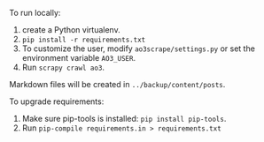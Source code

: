 To run locally:

1. create a Python virtualenv.
2. `pip install -r requirements.txt`
3. To customize the user, modify `ao3scrape/settings.py` or set the environment variable `AO3_USER`.
4. Run `scrapy crawl ao3`.

Markdown files will be created in `../backup/content/posts`.

To upgrade requirements:
1. Make sure pip-tools is installed: `pip install pip-tools`.
2. Run `pip-compile requirements.in > requirements.txt`
